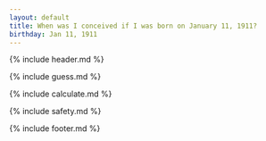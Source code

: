 ```yaml
---
layout: default
title: When was I conceived if I was born on January 11, 1911?
birthday: Jan 11, 1911
---
```


{% include header.md %}

{% include guess.md %}

{% include calculate.md %}

{% include safety.md %}

{% include footer.md %}




